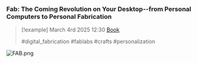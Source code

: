 ### Fab: The Coming Revolution on Your Desktop--from Personal Computers to Personal Fabrication

> [!example] March 4rd 2025 12:30
> [Book](https://www.amazon.com/Fab-Revolution-Desktop-Computers-Fabrication/dp/0465027466)
>
> #digital_fabrication #fablabs #crafts #personalization 

![FAB.png](FAB.png)
